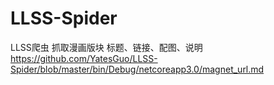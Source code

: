 # LLSS-Spider
LLSS爬虫
抓取漫画版块
标题、链接、配图、说明
https://github.com/YatesGuo/LLSS-Spider/blob/master/bin/Debug/netcoreapp3.0/magnet_url.md

